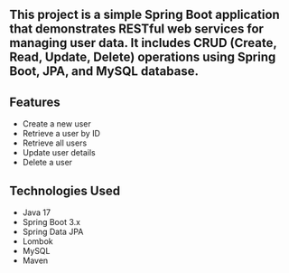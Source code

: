 ## This project is a simple Spring Boot application that demonstrates RESTful web services for managing user data. It includes CRUD (Create, Read, Update, Delete) operations using Spring Boot, JPA, and MySQL database.


## Features

- Create a new user
- Retrieve a user by ID
- Retrieve all users
- Update user details
- Delete a user

## Technologies Used

- Java 17
- Spring Boot 3.x
- Spring Data JPA
- Lombok
- MySQL
- Maven